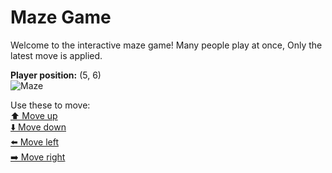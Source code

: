 # Maze Game  
Welcome to the interactive maze game! Many people play at once, Only the latest move is applied.

**Player position:** (5, 6)  
![Maze](https://github-maze-game.vercel.app/images/pos_5_6.png?t=1760679130891)

Use these to move:  
[⬆️ Move up](https://github-maze-game.vercel.app/move/5_6_w)  
[⬇️ Move down](https://github-maze-game.vercel.app/move/5_6_s)  
[⬅️ Move left](https://github-maze-game.vercel.app/move/5_6_a)  
[➡️ Move right](https://github-maze-game.vercel.app/move/5_6_d)
